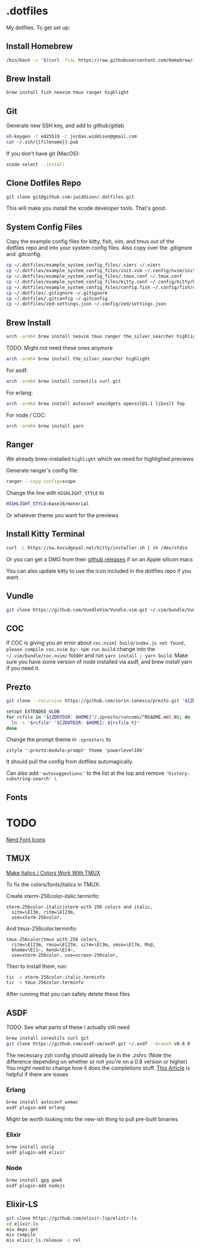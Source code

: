 # .dotfiles

My dotfiles. To get set up:

## Install Homebrew

```sh
/bin/bash -c "$(curl -fsSL https://raw.githubusercontent.com/Homebrew/install/HEAD/install.sh)"
```

## Brew Install

```sh
brew install fish neovim tmux ranger highlight
```

## Git

Generate new SSH key, and add to github/gitlab

```sh
sh-keygen -t ed25519 -C jordan.widdison@gmail.com
cat ~/.ssh/{{filename}}.pub
```
If you don't have git (MacOS):

```sh
xcode-select --install
```

## Clone Dotfiles Repo

```sh
git clone git@github.com:jwiddison/.dotfiles.git
```

This will make you install the xcode developer tools. That's good.

## System Config Files

Copy the example config files for kitty, fish, vim, and tmux out of the
dotfiles repo and into your system config files.
Also copy over the .gitignore and .gitconfig.

```sh
cp ~/.dotfiles/example_system_config_files/.vimrc ~/.vimrc
cp ~/.dotfiles/example_system_config_files/init.vim ~/.config/nvim/init.vim
cp ~/.dotfiles/example_system_config_files/.tmux.conf ~/.tmux.conf
cp ~/.dotfiles/example_system_config_files/kitty.conf ~/.config/kitty/kitty.conf
cp ~/.dotfiles/example_system_config_files/config.fish ~/.config/fish/config.fish
cp ~/.dotfiles/.gitignore ~/.gitignore
cp ~/.dotfiles/.gitconfig ~/.gitconfig
cp ~/.dotfiles/zed-settings.json ~/.config/zed/settings.json
```
## Brew Install

```sh
arch -arm64 brew install neovim tmux ranger the_silver_searcher highlight
```
TODO: Might not need these ones anymore
```sh
arch -arm64 brew install the_silver_searcher highlight
```

For asdf:
```sh
arch -arm64 brew install coreutils curl git
```
For erlang:
```sh
arch -arm64 brew install autoconf wxwidgets openssl@1.1 libxslt fop
```
For node / COC:
```sh
arch -arm64 brew install yarn
```

## Ranger

We already brew-installed `highlight` which we need for highlighed previews

Generate ranger's config file:

```sh
ranger --copy-config=scope
```

Change the line with `HIGHLIGHT_STYLE` to

```sh
HIGHLIGHT_STYLE=base16/material
```

Or whatever theme you want for the previews

## Install Kitty Terminal

```sh
curl -L https://sw.kovidgoyal.net/kitty/installer.sh | sh /dev/stdin
```

Or you can get a DMG from their [github releases](https://github.com/kovidgoyal/kitty/releases) if on an Apple silicon macs

You can also update kitty to use the icon included in the dotfiles repo if you want.

## Vundle

```sh
git clone https://github.com/VundleVim/Vundle.vim.git ~/.vim/bundle/Vundle.vim
```

## COC

If COC is giving you an error about `coc.nvim] build/index.js not found, please compile coc.nvim by: npm run build` 
change into the `~/.vim/bundle/coc.nvim/` folder and run `yarn install ; yarn build`. Make sure you have
some version of node installed via asdf, and brew install yarn if you need it.

## Prezto

```sh
git clone --recursive https://github.com/sorin-ionescu/prezto.git "${ZDOTDIR:-$HOME}/.zprezto"

setopt EXTENDED_GLOB
for rcfile in "${ZDOTDIR:-$HOME}"/.zprezto/runcoms/^README.md(.N); do
  ln -s "$rcfile" "${ZDOTDIR:-$HOME}/.${rcfile:t}"
done
```

Change the prompt theme in `.zpreztorc` to
```
zstyle ':prezto:module:prompt' theme 'powerlevel10k'
```

It should pull the config from dotfiles automagically.

Can also add `'autosuggestions'` to the list at the top
and remove `'history-substring-search' \`

## Fonts

# TODO

[Nerd Font Icons](https://www.nerdfonts.com/cheat-sheet)

## TMUX

[Make Italics / Colors Work With TMUX](https://medium.com/@dubistkomisch/how-to-actually-get-italics-and-true-colour-to-work-in-iterm-tmux-vim-9ebe55ebc2be)

To fix the colors/fonts/italics in TMUX:

Create xterm-256color-italic.terminfo:

```
xterm-256color-italic|xterm with 256 colors and italic,
  sitm=\E[3m, ritm=\E[23m,
  use=xterm-256color,
```

And tmux-256color.terminfo:

```
tmux-256color|tmux with 256 colors,
  ritm=\E[23m, rmso=\E[27m, sitm=\E[3m, smso=\E[7m, Ms@,
  khome=\E[1~, kend=\E[4~,
  use=xterm-256color, use=screen-256color,
```

Then to install them, run:

```sh
tic -x xterm-256color-italic.terminfo
tic -x tmux-256color.terminfo
```

After running that you can safely delete these files

## ASDF

TODO: See what parts of these I actually still need
```sh
brew install coreutils curl git
git clone https://github.com/asdf-vm/asdf.git ~/.asdf --branch v0.8.0
```

The necessary zsh config should already be in the .zshrc
(Note the difference depending on whether or not you're on a 0.8 version or higher)
You might need to change how it does the completions stuff.
[This Article](https://stackoverflow.com/questions/13762280/zsh-compinit-insecure-directories) is helpful if there are issues

### Erlang

```sh
brew install autoconf wxmac
asdf plugin-add erlang
```

Might be worth looking into the new-ish thing to pull pre-built binaries

### Elixir

```sh
brew install unzip
asdf plugin-add elixir
```

### Node

```sh
brew install gpg gawk
asdf plugin-add nodejs
```

## Elixir-LS

```sh
git clone https://github.com/elixir-lsp/elixir-ls
cd elixir-ls
mix deps.get
mix compile
mix elixir_ls.release -o rel
```
